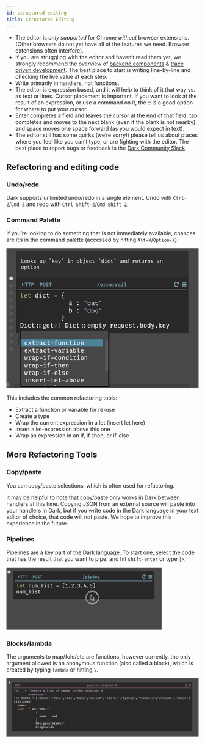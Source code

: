```yaml
---
id: structured-editing
title: Structured Editing
---
```


- The editor is *only supported* for Chrome *without* browser extensions. (Other browsers do not yet have all of the features we need. Browser extensions often interfere).
- If you are struggling with the editor and haven’t read them yet, we strongly recommend the overview of [backend components](dark-backend-components.md) & [trace driven development](trace-driven-development.md). The best place to start is writing line-by-line and checking the live value at each step.
- Write primarily in handlers, not functions.
- The editor is expression based, and it will help to think of it that way vs. as text or lines. Cursor placement is important. If you want to look at the result of an expression, or use a command on it, the :: is a good option for where to put your cursor.
- Enter completes a field and leaves the cursor at the end of that field, tab completes and moves to the next blank (even if the blank is not nearby), and space moves one space forward (as you would expect in text).
- The editor still has some quirks (we’re sorry!) please tell us about places where you feel like you can’t type, or are fighting with the editor. The best place to report bugs or feedback is the [Dark Community Slack](https://darklang.com/slack-invite).

## Refactoring and editing code

### Undo/redo

Dark supports unlimited undo/redo in a single element. Undo with `Ctrl-Z`/`Cmd-Z` and redo with `Ctrl-Shift-Z`/`Cmd-Shift-Z`.

### Command Palette

If you’re looking to do something that is not immediately available, chances are it’s in the command palette (accessed by hitting `Alt-X`/`Option-X`).

![assets/refactoring/Screen_Shot_2020-01-07_at_1.40.42_PM.png](assets/refactoring/Screen_Shot_2020-01-07_at_1.40.42_PM.png)

This includes the common refactoring tools:

- Extract a function or variable for re-use
- Create a type
- Wrap the current expression in a let (insert let here)
- Insert a let-expression above this one
- Wrap an expression in an if, if-then, or if-else

## More Refactoring Tools

### Copy/paste

You can copy/paste selections, which is often used for refactoring.

It may be helpful to note that copy/paste only works in Dark between handlers
at this time. Copying JSON from an external source will paste into your
handlers in Dark, but if you write code in the Dark language in your text
editor of choice, that code will not paste. We hope to improve this experience
in the future.

### Pipelines

Pipelines are a key part of the Dark language. To start one, select the code
that has the result that you want to pipe, and hit `shift-enter` or type `|>`.

![assets/refactoring/Screen_Recording_2020-01-07_at_01.56_PM.gif](assets/refactoring/Screen_Recording_2020-01-07_at_01.56_PM.gif)

### Blocks/lambda

The arguments to map/fold/etc are functions, however currently, the only
argument allowed is an anonymous function (also called a block), which is
created by typing `lambda` or hitting `\`.

![assets/refactoring/Screen_Shot_2020-01-07_at_2.17.43_PM.png](assets/refactoring/Screen_Shot_2020-01-07_at_2.17.43_PM.png)
